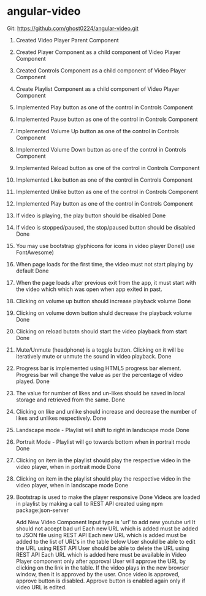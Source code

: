 # angular-video
Git: https://github.com/ghost0224/angular-video.git

1. Created Video Player Parent Component
2. Created Player Component as a child component of Video Player Component
3. Created Controls Component as a child component of Video Player Component
4. Create Playlist Component as a child component of Video Player Component
5. Implemented Play button as one of the control in Controls Component
6. Implemented Pause button as one of the control in Controls Component
7. Implemented Volume Up button as one of the control in Controls Component
8. Implemented Volume Down button as one of the control in Controls Component
9. Implemented Reload button as one of the control in Controls Component
10. Implemented Like button as one of the control in Controls Component
11. Implemented Unlike button as one of the control in Controls Component
12. Implemented Play button as one of the control in Controls Component
13. If video is playing, the play button should be disabled		Done
14. If video is stopped/paused, the stop/paused button should be disabled		Done
15. You may use bootstrap glyphicons for icons in video player		Done(I use FontAwesome)
16. When page loads for the first time, the video must not start playing by default		Done
17. When the page loads after previous exit from the app, it must start with the video which which was open when app exited in past.
18. Clicking on volume up button should increase playback volume		Done
19. Clicking on volume down button shuld decrease the playback volume		Done
20. Clicking on reload butotn should start the video playback from start		Done
21. Mute/Unmute (headphone) is a toggle button. Clicking on it will be iteratively mute or unmute the sound in video playback.		Done
22. Progress bar is implemented using HTML5 progress bar element. Progress bar will change the value as per the percentage of video played.		Done
11. The value for number of likes and un-likes should be saved in local storage and retrieved from the same.		Done
12. Clicking on like and unlike should increase and decrease the number of likes and unlikes respectively.		Done
13. Landscape mode - Playlist will shift to right in landscape mode			Done
14. Portrait Mode - Playlist will go towards bottom when in portrait mode		Done
15. Clicking on item in the playlist should play the respective video in the video player, when in portrait mode		Done
16. Clicking on item in the playlist should play the respective video in the video player, when in landscape mode		Done
17. Bootstrap is used to make the player responsive   Done
    Videos are loaded in playlist by making a call to REST API created using npm package:json-server

	Add New Video Component
	Input type is 'url' to add new youtube url
	It should not accept bad url
	Each new URL which is added must be added to JSON file using  REST API
	Each new URL which is added must be added to the list of URL's in the table below
	User should be able to edit the URL using REST API
	User should be able to delete the URL using REST API
	Each URL which is added here must be available in Video Player component only after approval
	User will approve the URL by clicking on the link in the table. If the video plays in the new browser window, then it is approved by the user.
	Once video is approved, approve button is disabled.
	Approve button is enabled again only if video URL is edited.